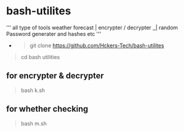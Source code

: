 # bash-utilites
'''
all type of tools weather forecast | encrypter / decrypter ,,| random Password generater and hashes etc
'''
- >git clone https://github.com/Hckers-Tech/bash-utilites

>cd bash utilities 


## for encrypter & decrypter

>bash k.sh

## for whether checking 

>bash m.sh
